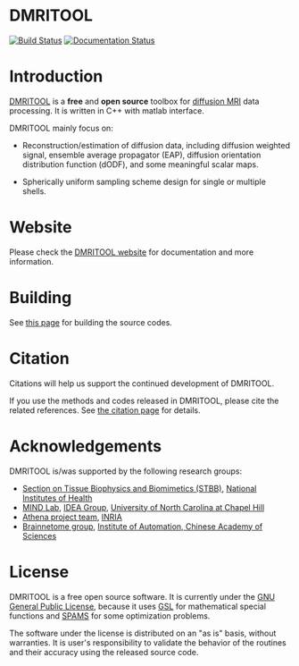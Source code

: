 DMRITOOL 
=========

[![Build Status](https://travis-ci.org/DiffusionMRITool/dmritool.svg?branch=master)](https://travis-ci.org/DiffusionMRITool/dmritool)
[![Documentation Status](https://readthedocs.org/projects/dmritool/badge/?version=latest)](https://readthedocs.org/projects/dmritool/?badge=latest)

Introduction
============

[DMRITOOL](http://dmritool.readthedocs.org/en/latest/index.html) is a **free** and **open source** toolbox for [diffusion MRI](http://en.wikipedia.org/wiki/Diffusion_MRI) data processing. 
It is written in C++ with matlab interface. 

DMRITOOL mainly focus on:

* Reconstruction/estimation of diffusion data, 
  including diffusion weighted signal, ensemble average propagator (EAP), diffusion orientation distribution function (dODF), 
  and some meaningful scalar maps. 

* Spherically uniform sampling scheme design for single or multiple shells. 

Website
=============

Please check the [DMRITOOL website](http://dmritool.readthedocs.org/en/latest/index.html) for documentation and more information.


Building
========

See [this page](http://dmritool.readthedocs.org/en/latest/building.html) for building the source codes. 

Citation
========

Citations will help us support the continued development of DMRITOOL. 

If you use the methods and codes released in DMRITOOL, please cite the related references. 
See [the citation page](http://dmritool.readthedocs.org/en/latest/citation.html) for details. 

Acknowledgements
================

DMRITOOL is/was supported by the following research groups:

* [Section on Tissue Biophysics and Biomimetics (STBB)](http://stbb.nichd.nih.gov/index.html), [National Institutes of Health](http://www.nih.gov/)
* [MIND Lab](http://www.unc.edu/~ptyap/index.html), [IDEA Group](https://www.med.unc.edu/bric/ideagroup), [University of North Carolina at Chapel Hill](http://www.unc.edu/)
* [Athena project team](https://team.inria.fr/athena/), [INRIA](https://team.inria.fr/athena/)
* [Brainnetome group](http://www.brainnetome.org/en/), [Institute of Automation, Chinese Academy of Sciences](http://english.ia.cas.cn/)

License
=======

DMRITOOL is a free open source software. 
It is currently under the [GNU General Public License](http://www.gnu.org/licenses/gpl.html), 
because it uses [GSL](http://www.gnu.org/software/gsl/) for mathematical special functions and [SPAMS](http://spams-devel.gforge.inria.fr/) for some optimization problems. 

The software under the license is distributed on an "as is" basis, without warranties.
It is user's responsibility to validate the behavior of the routines and their accuracy using the released source code. 


